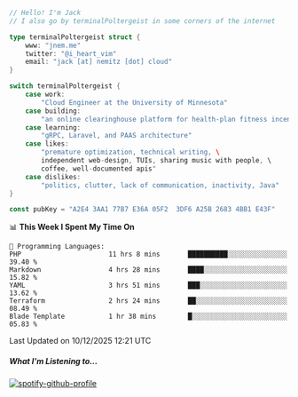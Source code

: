 ```go
// Hello! I'm Jack
// I also go by terminalPoltergeist in some corners of the internet

type terminalPoltergeist struct {
    www: "jnem.me"
    twitter: "@i_heart_vim"
    email: "jack [at] nemitz [dot] cloud"
}

switch terminalPoltergeist {
    case work:
        "Cloud Engineer at the University of Minnesota"
    case building:
        "an online clearinghouse platform for health-plan fitness incentive programs"
    case learning:
        "gRPC, Laravel, and PAAS architecture"
    case likes:
        "premature optimization, technical writing, \
        independent web-design, TUIs, sharing music with people, \
        coffee, well-documented apis"
    case dislikes:
        "politics, clutter, lack of communication, inactivity, Java"
}

const pubKey = "A2E4 3AA1 77B7 E36A 05F2  3DF6 A25B 2683 4BB1 E43F"
```

<!--START_SECTION:waka-->
📊 **This Week I Spent My Time On** 

```text
💬 Programming Languages: 
PHP                      11 hrs 8 mins       ██████████░░░░░░░░░░░░░░░   39.40 % 
Markdown                 4 hrs 28 mins       ████░░░░░░░░░░░░░░░░░░░░░   15.82 % 
YAML                     3 hrs 51 mins       ███░░░░░░░░░░░░░░░░░░░░░░   13.62 % 
Terraform                2 hrs 24 mins       ██░░░░░░░░░░░░░░░░░░░░░░░   08.49 % 
Blade Template           1 hr 38 mins        █░░░░░░░░░░░░░░░░░░░░░░░░   05.83 % 
```


 Last Updated on 10/12/2025 12:21 UTC
<!--END_SECTION:waka-->

##### What I'm Listening to...

[![spotify-github-profile](https://jnem.me/listening-item?maxAge=2592000)](https://jnem.me/listening)
